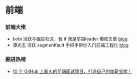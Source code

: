 # 前端

### 前端大佬

- bobi 活跃与掘进社区，有 if 我是前端leader 爆款文章 [blog](https://bobi.ink/)
- 谭光志 活跃 segmentfault 手把手带你入门前端工程化 [blog](https://segmentfault.com/u/woai3c/articles?page=1)


### 掘进热榜

- [10 个 GitHub 上超火的前端面试项目，打造自己的加薪宝库！](https://juejin.im/post/6895752757534261256)